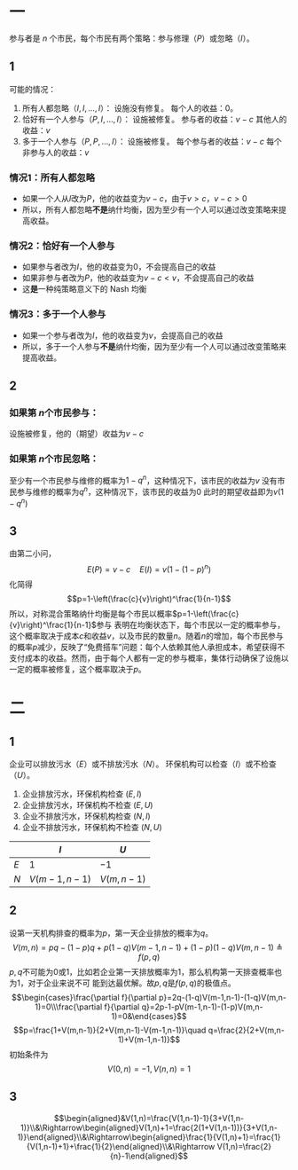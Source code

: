 # 一
参与者是 $n$ 个市民，每个市民有两个策略：参与修理（$P$）或忽略（$I$）。
## 1
可能的情况：
1. 所有人都忽略（$I, I, ..., I$）：
   设施没有修复。
   每个人的收益：0。
2. 恰好有一个人参与（$P, I, ..., I$）：
   设施被修复。
   参与者的收益：$v-c$
   其他人的收益：$v$
3. 多于一个人参与（$P, P, ..., I$）：
   设施被修复。
   每个参与者的收益：$v-c$
   每个非参与人的收益：$v$
### 情况1：所有人都忽略
- 如果一个人从$I$改为$P$，他的收益变为$v-c$，由于$v>c$，$v-c>0$
- 所以，所有人都忽略**不是**纳什均衡，因为至少有一个人可以通过改变策略来提高收益。
### 情况2：恰好有一个人参与
- 如果参与者改为$I$，他的收益变为$0$，不会提高自己的收益
- 如果非参与者改为$P$，他的收益变为$v-c<v$，不会提高自己的收益
- 这**是**一种纯策略意义下的 Nash 均衡
### 情况3：多于一个人参与
- 如果一个参与者改为$I$，他的收益变为$v$，会提高自己的收益
- 所以，多于一个人参与**不是**纳什均衡，因为至少有一个人可以通过改变策略来提高收益。
## 2
### 如果第 $n$个市民参与：
设施被修复，他的（期望）收益为$v-c$
### 如果第 $n$个市民忽略：
至少有一个市民参与维修的概率为$1-q^n$，这种情况下，该市民的收益为$v$
没有市民参与维修的概率为$q^n$，这种情况下，该市民的收益为$0$
此时的期望收益即为$v(1-q^n)$
## 3
由第二小问，
$$E(P)=v-c\quad E(I)=v(1-(1-p)^n)$$
化简得$$p=1-\left(\frac{c}{v}\right)^\frac{1}{n-1}$$
所以，对称混合策略纳什均衡是每个市民以概率$p=1-\left(\frac{c}{v}\right)^\frac{1}{n-1}$参与
表明在均衡状态下，每个市民以一定的概率参与，这个概率取决于成本$c$和收益$v$，以及市民的数量$n$。随着$n$的增加，每个市民参与的概率$p$减少，反映了“免费搭车”问题：每个人依赖其他人承担成本，希望获得不支付成本的收益。然而，由于每个人都有一定的参与概率，集体行动确保了设施以一定的概率被修复，这个概率取决于$p$。
# 二
## 1
企业可以排放污水（$E$）或不排放污水（$N$）。
环保机构可以检查（$I$）或不检查（$U$）。
1. 企业排放污水，环保机构检查 ($E, I$)
2. 企业排放污水，环保机构不检查 ($E, U$)
3. 企业不排放污水，环保机构检查 ($N, I$)
4. 企业不排放污水，环保机构不检查 ($N, U$)

||$I$|$U$|
|-|-|-|
|$E$|$1$|$-1$|
|$N$|$V(m-1,n-1)$|$V(m,n-1)$|

## 2
设第一天机构排查的概率为$p$，第一天企业排放的概率为$q$。
$$V(m,n)=pq-(1-p)q+p(1-q)V(m-1,n-1)+(1-p)(1-q)V(m,n-1)\triangleq f(p,q)$$
$p, q$不可能为0或1，比如若企业第一天排放概率为1，那么机构第一天排查概率也为1，对于企业来说不可
能到达最优解。故$p, q$是$f(p,q)$的极值点。
$$\begin{cases}\frac{\partial f}{\partial p}=2q-(1-q)V(m-1,n-1)-(1-q)V(m,n-1)=0\\\frac{\partial f}{\partial q}=2p-1-pV(m-1,n-1)-(1-p)V(m,n-1)=0&\end{cases}$$
$$p=\frac{1+V(m,n-1)}{2+V(m,n-1)-V(m-1,n-1)}\quad q=\frac{2}{2+V(m,n-1)+V(m-1,n-1)}$$
初始条件为
$$V(0,n)=-1,V(n,n)=1$$
## 3
$$\begin{aligned}&V(1,n)=\frac{V(1,n-1)-1}{3+V(1,n-1)}\\&\Rightarrow\begin{aligned}V(1,n)+1=\frac{2(1+V(1,n-1))}{3+V(1,n-1)}\end{aligned}\\&\Rightarrow\begin{aligned}\frac{1}{V(1,n)+1}=\frac{1}{V(1,n-1)+1}+\frac{1}{2}\end{aligned}\\&\Rightarrow V(1,n)=\frac{2}{n}-1\end{aligned}$$